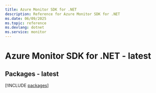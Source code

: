 ```yaml
---
title: Azure Monitor SDK for .NET
description: Reference for Azure Monitor SDK for .NET
ms.date: 06/09/2025
ms.topic: reference
ms.devlang: dotnet
ms.service: monitor
---
```

# Azure Monitor SDK for .NET - latest
## Packages - latest
[!INCLUDE [packages](monitor-index.md)]